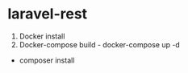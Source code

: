 # laravel-rest



1. Docker install
2. Docker-compose build - docker-compose up -d
  * composer install 
